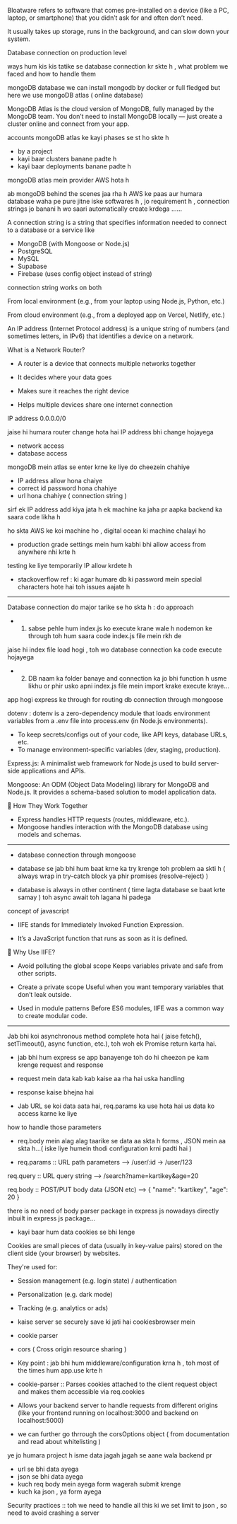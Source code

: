 Bloatware refers to software that comes pre-installed on a device (like a PC, laptop, or smartphone) that you didn’t ask for and often don’t need.

It usually takes up storage, runs in the background, and can slow down your system.

Database connection on production level

ways hum kis kis tatike se database connection kr skte h , what problem we faced and how to handle them

mongoDB database
we can install mongodb by docker or full fledged but here we use mongoDB atlas ( online database)

MongoDB Atlas is the cloud version of MongoDB, fully managed by the MongoDB team. You don’t need to install MongoDB locally — just create a cluster online and connect from your app.

accounts mongoDB atlas ke kayi phases se st ho skte h

- by a project
- kayi baar clusters banane padte h
- kayi baar deployments banane padte h

mongoDB atlas mein provider AWS hota h

ab mongoDB behind the scenes jaa rha h AWS ke paas aur humara database waha pe pure jitne iske softwares h , jo requirement h , connection strings jo banani h wo saari automatically create krdega ......

A connection string is a string that specifies information needed to connect to a database or a service like

- MongoDB (with Mongoose or Node.js)
- PostgreSQL
- MySQL
- Supabase
- Firebase (uses config object instead of string)

connection string works on both

From local environment (e.g., from your laptop using Node.js, Python, etc.)

From cloud environment (e.g., from a deployed app on Vercel, Netlify, etc.)

An IP address (Internet Protocol address) is a unique string of numbers (and sometimes letters, in IPv6) that identifies a device on a network.

What is a Network Router?

- A router is a device that connects multiple networks together

- It decides where your data goes
- Makes sure it reaches the right device
- Helps multiple devices share one internet connection

IP address 0.0.0.0/0

jaise hi humara router change hota hai IP address bhi change hojayega

- network access
- database access

mongoDB mein atlas se enter krne ke liye do cheezein chahiye

- IP address allow hona chaiye
- correct id password hona chahiye
- url hona chahiye ( connection string )

sirf ek IP address add kiya jata h ek machine ka jaha pr aapka backend ka saara code likha h

ho skta AWS ke koi machine ho , digital ocean ki machine chalayi ho

- production grade settings mein hum kabhi bhi allow access from anywhere nhi krte h

testing ke liye temporarily IP allow krdete h

- stackoverflow ref : ki agar humare db ki password mein special characters hote hai toh issues aajate h

---

Database connection do major tarike se ho skta h :
do approach

- 1. sabse pehle hum index.js ko execute krane wale h nodemon ke through toh hum saara code index.js file mein rkh de

jaise hi index file load hogi , toh wo database connection ka code execute hojayega

- 2. DB naam ka folder banaye and connection ka jo bhi function h usme likhu or phir usko apni index.js file mein import krake execute kraye...

app hogi express ke through for routing
db connection through mongoose

dotenv : dotenv is a zero-dependency module that loads environment variables from a .env file into process.env (in Node.js environments).

- To keep secrets/configs out of your code, like API keys, database URLs, etc.
- To manage environment-specific variables (dev, staging, production).

Express.js:
A minimalist web framework for Node.js used to build server-side applications and APIs.

Mongoose:
An ODM (Object Data Modeling) library for MongoDB and Node.js. It provides a schema-based solution to model application data.

🔗 How They Work Together

- Express handles HTTP requests (routes, middleware, etc.).
- Mongoose handles interaction with the MongoDB database using models and schemas.

---

- database connection through mongoose

- database se jab bhi hum baat krne ka try krenge toh problem aa skti h ( always wrap in try-catch block ya phir promises (resolve-reject) )

- database is always in other continent ( time lagta database se baat krte samay ) toh async await toh lagana hi padega

concept of javascript

- IIFE stands for Immediately Invoked Function Expression.

- It’s a JavaScript function that runs as soon as it is defined.

🔹 Why Use IIFE?

- Avoid polluting the global scope
  Keeps variables private and safe from other scripts.

- Create a private scope
  Useful when you want temporary variables that don’t leak outside.

- Used in module patterns
  Before ES6 modules, IIFE was a common way to create modular code.

-------------------------------------------

Jab bhi koi asynchronous method complete hota hai ( jaise fetch(), setTimeout(), async function, etc.), toh woh ek Promise return karta hai.

- jab bhi hum express se app banayenge toh do hi cheezon pe kam krenge request and response

- request mein data kab kab kaise aa rha hai uska handling
- response kaise bhejna hai

- Jab URL se koi data aata hai, req.params ka use hota hai us data ko access karne ke liye

how to handle those parameters

- req.body mein alag alag taarike se data aa skta h forms , JSON mein aa skta h...( iske liye humein thodi configuration krni padti hai )

- req.params :: URL path parameters --> /user/:id → /user/123

req.query :: URL query string --> /search?name=kartikey&age=20

req.body :: POST/PUT body data (JSON etc) -->
{ "name": "kartikey", "age": 20 }

there is no need of body parser package in express js nowadays directly inbuilt in express js package...

- kayi baar hum data cookies se bhi lenge

Cookies are small pieces of data (usually in key-value pairs) stored on the client side (your browser) by websites.

They're used for:

- Session management (e.g. login state) / authentication
- Personalization (e.g. dark mode)
- Tracking (e.g. analytics or ads)

- kaise server se securely save ki jati hai cookiesbrowser mein

- cookie parser
- cors ( Cross origin resource sharing )

- Key point : jab bhi hum middleware/configuration krna h , toh most of the times hum app.use krte h

- cookie-parser :: Parses cookies attached to the client request object and makes them accessible via req.cookies

- Allows your backend server to handle requests from different origins (like your frontend running on localhost:3000 and backend on localhost:5000)

- we can further go thrrough the corsOptions object ( from documentation and read about whitelisting )

ye jo humara project h isme data jagah jagah se aane wala backend pr

- url se bhi data ayega
- json se bhi data ayega
- kuch req body mein ayega form wagerah submit krenge
- kuch ka json , ya form ayega

Security practices :: toh we need to handle all this ki we set limit to json , so need to avoid crashing a server

